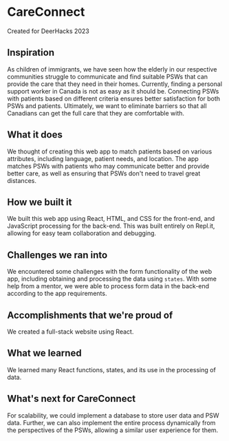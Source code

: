 # CareConnect
Created for DeerHacks 2023

## Inspiration
As children of immigrants, we have seen how the elderly in our respective communities struggle to communicate and find suitable PSWs that can provide the care that they need in their homes. 
Currently, finding a personal support worker in Canada is not as easy as it should be. Connecting PSWs with patients based on different criteria ensures better satisfaction for both PSWs and patients. Ultimately, we want to eliminate barriers so that all Canadians can get the full care that they are comfortable with.

## What it does
We thought of creating this web app to match patients based on various attributes, including language, patient needs, and location. The app matches PSWs with patients who may communicate better and provide better care, as well as ensuring that PSWs don't need to travel great distances.

## How we built it
We built this web app using React, HTML, and CSS for the front-end, and JavaScript processing for the back-end. This was built entirely on Repl.it, allowing for easy team collaboration and debugging.

## Challenges we ran into
We encountered some challenges with the form functionality of the web app, including obtaining and processing the data using ```states```. With some help from a mentor, we were able to process form data in the back-end according to the app requirements.

## Accomplishments that we're proud of
We created a full-stack website using React.

## What we learned
We learned many React functions, states, and its use in the processing of data.

## What's next for CareConnect
For scalability, we could implement a database to store user data and PSW data.
Further, we can also implement the entire process dynamically from the perspectives of the PSWs, allowing a similar user experience for them.
